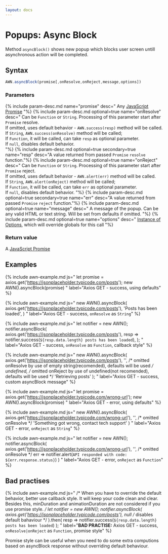 ```yaml
---
layout: docs
---
```


# Popups: Async Block
Method `asyncBlock()` shows new popup which blocks user screen untill asynchronous action will be completed.


## Syntax
```javascript
AWN.asyncBlock(promise[,onResolve,onReject,message,options])
```
### Parameters
{% include param-desc.md name="promise" desc="
  Any [JavaScript Promise](https://developer.mozilla.org/en-US/docs/Web/JavaScript/Reference/Global_Objects/Promise)
"%}
{% include param-desc.md optional=true name="onResolve" desc="
  Can be `Function` or `String`. Processing of this parameter start after `Promise` resolve.  
  If omitted, uses default behavior - `AWN.success(resp)` method will be called.  
  If `String`, `AWN.success(onResolve)` method will be called;  
  If `Function`, it will be called, can take `resp` as optional parameter.  
  If `null`, disables default behavior.  
"%}
{% include param-desc.md optional=true secondary=true name="resp" desc="A value returned from passed `Promise` `resolve` function."%}
{% include param-desc.md optional=true name="onReject" desc="
  Can be `Function` or `String`. Processing of this parameter start after `Promise` reject.  
  If omitted, uses default behavior - `AWN.alert(err)` method will be called.  
  If `String`, `AWN.alert(onReject)` method will be called;  
  If `Function`, it will be called, can take `err` as optional parameter.  
  If `null`, disables default behavior.
"%}
{% include param-desc.md optional=true secondary=true name="err" desc="A value returned from passed `Promise` `reject` function."%}
{% include param-desc.md optional=true name="message" desc="
  A message of the popup. Can be any valid HTML or text string. Will be set from defaults if omitted.
"%}
{% include param-desc.md optional=true name="options" desc="
  [Instance of Options](/docs/customization/), which will override globals for this call
"%}

### Return value
A [JavaScript Promise](https://developer.mozilla.org/en-US/docs/Web/JavaScript/Reference/Global_Objects/Promise)


## Examples

{% include awn-example.md js="
  let promise = axios.get('https://jsonplaceholder.typicode.com/posts');
  new AWN().asyncBlock(promise)
" label="Axios GET - success, using defaults" %}

{% include awn-example.md js="
  new AWN().asyncBlock(
    axios.get('https://jsonplaceholder.typicode.com/posts'),
    'Posts has been loaded',
  )
" label="Axios GET - success, `onResolve` as `String`" %}

{% include awn-example.md js="
  let notifier = new AWN();
  notifier.asyncBlock(
    axios.get('https://jsonplaceholder.typicode.com/posts'),
    resp => notifier.success(`${resp.data.length} posts has been loaded`),
  );
" label="Axios GET - success, `onResolve` as `Function`, callback style" %}

{% include awn-example.md js="
  new AWN().asyncBlock(
    axios.get('https://jsonplaceholder.typicode.com/posts'),
    '',  /* omitted onResolve by use of empty string(recomended), defaults will be used */
    undefined, /* omitted onReject by use of undefined(not recomended), defaults will be used */
    'Retrieving posts'
  );
" label="Axios GET - success, custom asyncBlock message" %}

{% include awn-example.md js="
  let promise = axios.get('https://jsonplaceholder.typicode.com/wrong-url');
  new AWN().asyncBlock(promise)
" label="Axios GET - error, using defaults" %}

{% include awn-example.md js="
  new AWN().asyncBlock(
     axios.get('https://jsonplaceholder.typicode.com/wrong-url'),
     '', /* omitted onResolve */
     'Something got wrong, contact tech support'
  )
" label="Axios GET - error, `onReject` as `String`" %}

{% include awn-example.md js="
  let notifier = new AWN();
  notifier.asyncBlock(
     axios.get('https://jsonplaceholder.typicode.com/wrong-url'),
     '', /* omitted onResolve */
     err => notifier.alert(`API responded with code: ${err.response.status}`)
  )
" label="Axios GET - error, `onReject` as `Function`" %}

## Bad practises

{% include awn-example.md js="
  /* When you have to override the default behavior, better use callback style. It will keep your code clean and clear. 
     Besides this, minDuration and animationDuration are not considered if you use promise style. */
  let notifier = new AWN();
  notifier.asyncBlock(
    axios.get('https://jsonplaceholder.typicode.com/posts'),
    null /* disables default bahaviour */
  ).then(
    resp => notifier.success(`${resp.data.length} posts has been loaded`)
  );
" label="<b class='red'>BAD PRACTISE:</b> Axios GET - success, `onResolve|onReject` as `Function`, promise style" %}

Promise style can be useful when you need to do some extra computions based on asyncBlock response without overriding default behaviour.

<script src="https://unpkg.com/axios/dist/axios.min.js"></script>
